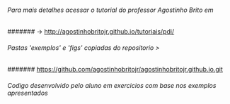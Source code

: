 ###### Para mais detalhes acessar o tutorial do professor Agostinho Brito em 
####### -> http://agostinhobritojr.github.io/tutoriais/pdi/
###### Pastas 'exemplos' e 'figs' copiadas do repositorio > 
####### https://github.com/agostinhobritojr/agostinhobritojr.github.io.git
###### Codigo desenvolvido pelo aluno em exercicios com base nos exemplos apresentados
